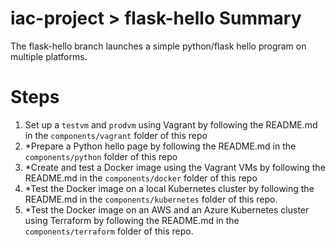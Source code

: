 # iac-project > flask-hello Summary

The flask-hello branch launches a simple python/flask hello program on multiple platforms.


# Steps
1. Set up a `testvm` and `prodvm` using Vagrant by following the README.md in the `components/vagrant` folder of this repo
1. *Prepare a Python hello page by following the README.md in the `components/python` folder of this repo
1. *Create and test a Docker image using the Vagrant VMs by following the README.md in the `components/docker` folder of this repo
1. *Test the Docker image on a local Kubernetes cluster by following the README.md in the `components/kubernetes` folder of this repo.
1. *Test the Docker image on an AWS and an Azure Kubernetes cluster using Terraform by following the README.md in the `components/terraform` folder of this repo.
